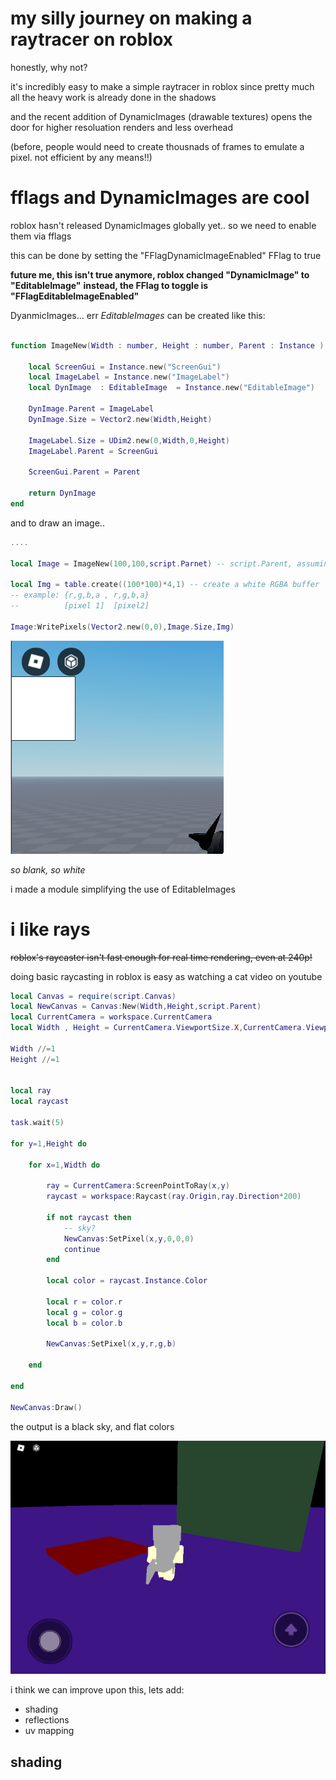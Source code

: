 # my silly journey on making a raytracer on roblox

honestly, why not? 

it's incredibly easy to make a simple raytracer in roblox since pretty much all the heavy work is already done in the shadows

and the recent addition of DynamicImages (drawable textures) opens the door for higher resoluation renders and less overhead 

(before, people would need to create thousnads of frames to emulate a pixel. not efficient by any means!!)

# fflags and DynamicImages are cool

roblox hasn't released DynamicImages globally yet.. so we need to enable them via fflags

this can be done by setting the "FFlagDynamicImageEnabled" FFlag to true

**future me, this isn't true anymore, roblox changed "DynamicImage" to "EditableImage"**
**instead, the FFlag to toggle is "FFlagEditableImageEnabled"**

DyanmicImages... err *EditableImages* can be created like this:

```lua

function ImageNew(Width : number, Height : number, Parent : Instance )
	
	local ScreenGui = Instance.new("ScreenGui")
	local ImageLabel = Instance.new("ImageLabel")
	local DynImage  : EditableImage  = Instance.new("EditableImage")
	
	DynImage.Parent = ImageLabel
	DynImage.Size = Vector2.new(Width,Height)

	ImageLabel.Size = UDim2.new(0,Width,0,Height)
	ImageLabel.Parent = ScreenGui

	ScreenGui.Parent = Parent

    return DynImage
end


```

and to draw an image..

```lua
....

local Image = ImageNew(100,100,script.Parnet) -- script.Parent, assuming the script is parented under ScreenGui

local Img = table.create((100*100)*4,1) -- create a white RGBA buffer 
-- example: {r,g,b,a , r,g,b,a}
--          [pixel 1]  [pixel2]

Image:WritePixels(Vector2.new(0,0),Image.Size,Img)


```

![Alt text](image.png)

*so blank, so white*


i made a module simplifying the use of EditableImages


# i like rays

~~roblox's raycaster isn't fast enough for real time rendering, even at 240p!~~

doing basic raycasting in roblox is easy as watching a cat video on youtube

```lua
local Canvas = require(script.Canvas)
local NewCanvas = Canvas:New(Width,Height,script.Parent)
local CurrentCamera = workspace.CurrentCamera
local Width , Height = CurrentCamera.ViewportSize.X,CurrentCamera.ViewportSize.Y

Width //=1
Height //=1


local ray
local raycast

task.wait(5)

for y=1,Height do
	
	for x=1,Width do
		
		ray = CurrentCamera:ScreenPointToRay(x,y)
		raycast = workspace:Raycast(ray.Origin,ray.Direction*200)
		
		if not raycast then
			-- sky?
			NewCanvas:SetPixel(x,y,0,0,0)
			continue
		end
		
		local color = raycast.Instance.Color
		
		local r = color.r
		local g = color.g
		local b = color.b
	
		NewCanvas:SetPixel(x,y,r,g,b)
		
	end
	
end

NewCanvas:Draw()
```

the output is a black sky, and flat colors 

![Alt text](image-1.png)

i think we can improve upon this, lets add:

- shading
- reflections
- uv mapping

## shading

